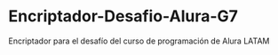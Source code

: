 # Encriptador-Desafio-Alura-G7
Encriptador para el desafío del curso de programación de Alura LATAM

